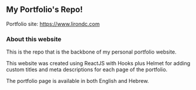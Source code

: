 ## My Portfolio's Repo!

Portfolio site: https://www.lirondc.com

### About this website

This is the repo that is the backbone of my personal portfolio website.

This website was created using ReactJS with Hooks plus Helmet for adding custom titles and meta descriptions for each page of the portfolio. 

The portfolio page is available in both English and Hebrew.
